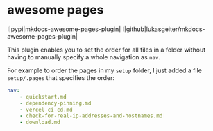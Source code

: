 # awesome pages

I|pypi|mkdocs-awesome-pages-plugin|
I|github|lukasgeiter/mkdocs-awesome-pages-plugin|

This plugin enables you to set the order for all files in a folder without having to manually specify a whole navigation as `nav`.

For example to order the pages in my `setup` folder, I just added a file `setup/.pages` that specifies the order:
```yaml
nav:
    - quickstart.md
    - dependency-pinning.md
    - vercel-ci-cd.md
    - check-for-real-ip-addresses-and-hostnames.md
    - download.md
```
